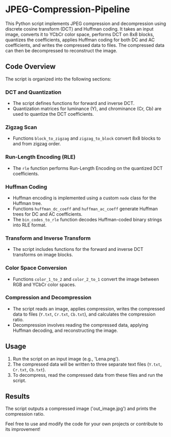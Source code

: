# JPEG-Compression-Pipeline
This Python script implements JPEG compression and decompression using discrete cosine transform (DCT) and Huffman coding. It takes an input image, converts it to YCbCr color space, performs DCT on 8x8 blocks, quantizes the coefficients, applies Huffman coding for both DC and AC coefficients, and writes the compressed data to files. The compressed data can then be decompressed to reconstruct the image.

## Code Overview

The script is organized into the following sections:

### DCT and Quantization

- The script defines functions for forward and inverse DCT.
- Quantization matrices for luminance (Y), and chrominance (Cr, Cb) are used to quantize the DCT coefficients.

### Zigzag Scan

- Functions `block_to_zigzag` and `zigzag_to_block` convert 8x8 blocks to and from zigzag order.

### Run-Length Encoding (RLE)

- The `rle` function performs Run-Length Encoding on the quantized DCT coefficients.

### Huffman Coding

- Huffman encoding is implemented using a custom `node` class for the Huffman tree.
- Functions `huffman_dc_coeff` and `huffman_ac_coeff` generate Huffman trees for DC and AC coefficients.
- The `bin_codes_to_rle` function decodes Huffman-coded binary strings into RLE format.

### Transform and Inverse Transform

- The script includes functions for the forward and inverse DCT transforms on image blocks.

### Color Space Conversion

- Functions `color_1_to_2` and `color_2_to_1` convert the image between RGB and YCbCr color spaces.

### Compression and Decompression

- The script reads an image, applies compression, writes the compressed data to files (`Y.txt`, `Cr.txt`, `Cb.txt`), and calculates the compression ratio.
- Decompression involves reading the compressed data, applying Huffman decoding, and reconstructing the image.

## Usage

1. Run the script on an input image (e.g., 'Lena.png').
2. The compressed data will be written to three separate text files (`Y.txt`, `Cr.txt`, `Cb.txt`).
3. To decompress, read the compressed data from these files and run the script.

## Results

The script outputs a compressed image ('out_image.jpg') and prints the compression ratio.

Feel free to use and modify the code for your own projects or contribute to its improvement!
